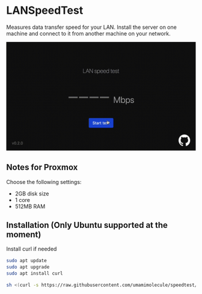 # LANSpeedTest

Measures data transfer speed for your LAN.  Install the server on one machine and connect to it from another machine on your network.

![](./images/screenshot.gif)

## Notes for Proxmox

Choose the following settings:

- 2GB disk size
- 1 core
- 512MB RAM

## Installation (Only Ubuntu supported at the moment)

Install curl if needed

```bash
sudo apt update
sudo apt upgrade
sudo apt install curl
```

```bash
sh <(curl -s https://raw.githubusercontent.com/umamimolecule/speedtest/main/install/install.sh)
```
